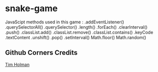 # snake-game
JavaScipt methods used in this game :
.addEventListener()
.querySelectorAll()
.querySelector()
.length()
.forEach()
.clearInterval()
.push()
.classList.add()
.classList.remove()
.classList.contains()
.keyCode
.textContent
.unshift()
.pop()
.setInterval()
Math.floor()
Math.random()

## Github Corners Credits
[Tim Holman](http://tholman.com)
